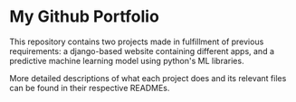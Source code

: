 # My Github Portfolio

This repository contains two projects made in fulfillment of previous requirements: a django-based website containing different apps, and a predictive machine learning model using python's ML libraries. 

More detailed descriptions of what each project does and its relevant files can be found in their respective READMEs. 